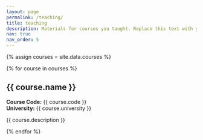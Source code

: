```yaml
---
layout: page
permalink: /teaching/
title: teaching
description: Materials for courses you taught. Replace this text with your description.
nav: true
nav_order: 5
---
```


{% assign courses = site.data.courses %}

{% for course in courses %}
## {{ course.name }}

**Course Code:** {{ course.code }}  
**University:** {{ course.university }}

{{ course.description }}

{% endfor %}
